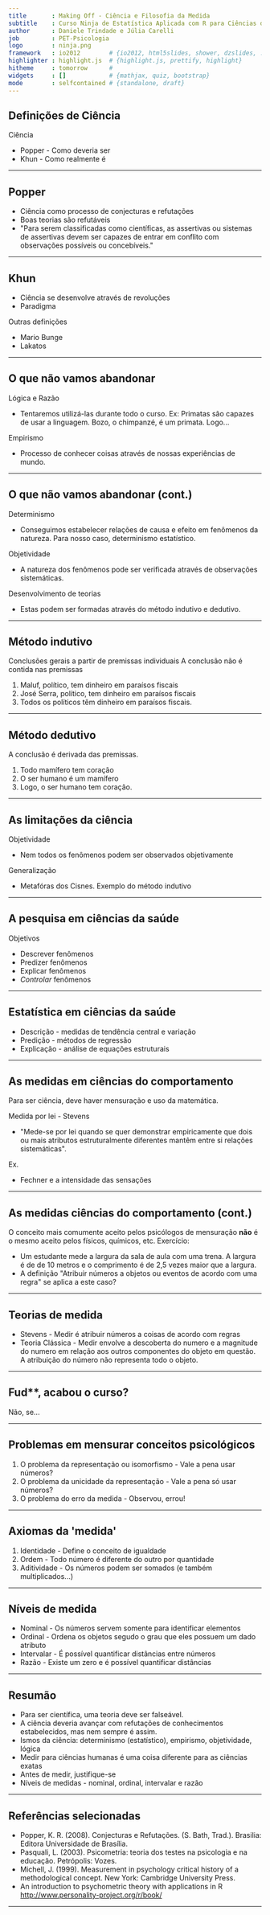 ```yaml
---
title       : Making Off - Ciência e Filosofia da Medida
subtitle    : Curso Ninja de Estatística Aplicada com R para Ciências da Saúde
author      : Daniele Trindade e Júlia Carelli
job         : PET-Psicologia
logo        : ninja.png
framework   : io2012        # {io2012, html5slides, shower, dzslides, ...}
highlighter : highlight.js  # {highlight.js, prettify, highlight}
hitheme     : tomorrow      # 
widgets     : []            # {mathjax, quiz, bootstrap}
mode        : selfcontained # {standalone, draft}
---
```


## Definições de Ciência
Ciência 
* Popper - Como deveria ser
* Khun - Como realmente é

---

## Popper
* Ciência como processo de conjecturas e refutações
* Boas teorias são refutáveis
* "Para serem classificadas como científicas, as assertivas ou sistemas de assertivas devem ser capazes de entrar em conflito com observações possíveis ou concebíveis."

---

## Khun
* Ciência se desenvolve através de revoluções
* Paradigma

Outras definições
* Mario Bunge
* Lakatos

---

## O que não vamos abandonar

Lógica e Razão
* Tentaremos utilizá-las durante todo o curso. Ex: Primatas são capazes de usar a linguagem. Bozo, o chimpanzé, é um primata. Logo... 

Empirismo
* Processo de conhecer coisas através de nossas experiências de mundo.

---

## O que não vamos abandonar (cont.)
Determinismo
* Conseguimos estabelecer relações de causa e efeito em fenômenos da natureza. Para nosso caso, determinismo estatístico.

Objetividade
* A natureza dos fenômenos pode ser verificada através de observações sistemáticas.

Desenvolvimento de teorias
* Estas podem ser formadas através do método indutivo e dedutivo.

---

## Método indutivo
Conclusões gerais a partir de premissas individuais
A conclusão não é contida nas premissas
 1. Maluf, político, tem dinheiro em paraísos fiscais
 2. José Serra, político, tem dinheiro em paraísos fiscais
 3. Todos os políticos têm dinheiro em paraísos fiscais.

---

## Método dedutivo
A conclusão é derivada das premissas.
 1. Todo mamífero tem coração
 2. O ser humano é um mamífero
 3. Logo, o ser humano tem coração.

---

## As limitações da ciência
Objetividade
* Nem todos os fenômenos podem ser observados objetivamente

Generalização
* Metafóras dos Cisnes. Exemplo do método indutivo

---

## A pesquisa em ciências da saúde
Objetivos
* Descrever fenômenos
* Predizer fenômenos
* Explicar fenômenos
* _Controlar_ fenômenos

---

## Estatística em ciências da saúde
* Descrição - medidas de tendência central e variação
* Predição - métodos de regressão
* Explicação - análise de equações estruturais

---

## As medidas em ciências do comportamento
Para ser ciência, deve haver mensuração e uso da matemática.

Medida por lei - Stevens
* "Mede-se por lei quando se quer demonstrar empiricamente que dois ou mais atributos estruturalmente diferentes mantêm entre si relações sistemáticas".

Ex.
* Fechner e a intensidade das sensações

---

## As medidas ciências do comportamento (cont.)
O conceito mais comumente aceito pelos psicólogos de mensuração <strong>não</strong> é o mesmo aceito pelos físicos, químicos, etc.
Exercício:
* Um estudante mede a largura da sala de aula com uma trena. A largura é de de 10 metros e o comprimento é de 2,5 vezes maior que a largura.
* A definição "Atribuir números a objetos ou eventos de acordo com uma regra" se aplica a este caso?

---

## Teorias de medida
* Stevens - Medir é atribuir números a coisas de acordo com regras
* Teoria Clássica - Medir envolve a descoberta do numero e a magnitude do numero em relação aos outros componentes do objeto em questão. A atribuição do número não representa todo o objeto.  

---

## Fud**, acabou o curso?
Não, se...

---

## Problemas em mensurar conceitos psicológicos
1. O problema da representação ou isomorfismo - Vale a pena usar números?
2. O problema da unicidade da representação - Vale a pena só usar números?
3. O problema do erro da medida - Observou, errou!

---

## Axiomas da 'medida'
1. Identidade - Define o conceito de igualdade
2. Ordem - Todo número é diferente do outro por quantidade
3. Aditividade - Os números podem ser somados (e também multiplicados...)

---

## Níveis de medida
* Nominal - Os números servem somente para identificar elementos
* Ordinal - Ordena os objetos segudo o grau que eles possuem um dado atributo
* Intervalar - É possível quantificar distâncias entre números
* Razão - Existe um zero e é possível quantificar distâncias

---

## Resumão
* Para ser científica, uma teoria deve ser falseável.
* A ciência deveria avançar com refutações de conhecimentos estabelecidos, mas nem sempre é assim.
* Ismos da ciência: determinismo (estatístico), empirismo, objetividade, lógica
* Medir para ciências humanas é uma coisa diferente para as ciências exatas
* Antes de medir, justifique-se
* Níveis de medidas - nominal, ordinal, intervalar e razão

---

## Referências selecionadas
* Popper, K. R. (2008). Conjecturas e Refutações. (S. Bath, Trad.). Brasilia: Editora Universidade de Brasília.
* Pasquali, L. (2003). Psicometria: teoria dos testes na psicologia e na educação. Petrópolis: Vozes.
* Michell, J. (1999). Measurement in psychology critical history of a methodological concept. New York: Cambridge University Press.
* An introduction to psychometric theory with applications in R http://www.personality-project.org/r/book/

---



